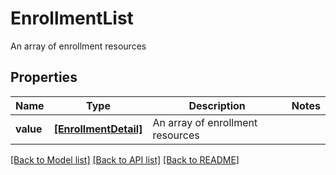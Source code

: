 # EnrollmentList

An array of enrollment resources

## Properties
Name | Type | Description | Notes
------------ | ------------- | ------------- | -------------
**value** | [**[EnrollmentDetail]**](EnrollmentDetail.md) | An array of enrollment resources | 

[[Back to Model list]](../README.md#documentation-for-models) [[Back to API list]](../README.md#documentation-for-api-endpoints) [[Back to README]](../README.md)



